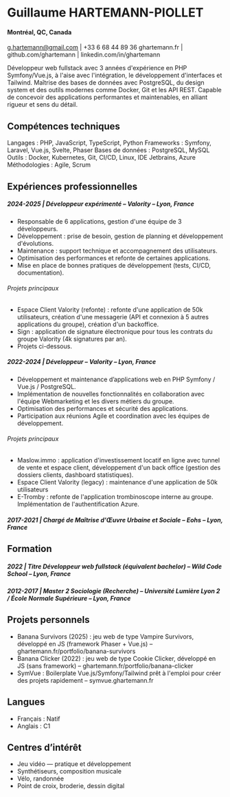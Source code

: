 # Guillaume HARTEMANN-PIOLLET

#### Montréal, QC, Canada
g.hartemann@gmail.com | +33 6 68 44 89 36
ghartemann.fr | github.com/ghartemann | linkedin.com/in/ghartemann

Développeur web fullstack avec 3 années d'expérience en PHP Symfony/Vue.js, à l'aise avec l'intégration, le développement d'interfaces et Tailwind.
Maîtrise des bases de données avec PostgreSQL, du design system et des outils modernes comme Docker, Git et les API REST.
Capable de concevoir des applications performantes et maintenables, en alliant rigueur et sens du détail.


## Compétences techniques
Langages : PHP, JavaScript, TypeScript, Python
Frameworks : Symfony, Laravel, Vue.js, Svelte, Phaser
Bases de données : PostgreSQL, MySQL
Outils : Docker, Kubernetes, Git, CI/CD, Linux, IDE Jetbrains, Azure
Méthodologies : Agile, Scrum


## Expériences professionnelles

##### 2024-2025  |  Développeur expérimenté – Valority – Lyon, France

- Responsable de 6 applications, gestion d'une équipe de 3 développeurs.
- Développement : prise de besoin, gestion de planning et développement d'évolutions.
- Maintenance : support technique et accompagnement des utilisateurs.
- Optimisation des performances et refonte de certaines applications.
- Mise en place de bonnes pratiques de développement (tests, CI/CD, documentation).

###### Projets principaux
- Espace Client Valority (refonte) : refonte d'une application de 50k utilisateurs, création d'une messagerie (API et connexion à 5 autres applications du groupe), création d'un backoffice.
- Sign : application de signature électronique pour tous les contrats du groupe Valority (4k signatures par an).
- Projets ci-dessous.

##### 2022-2024  |  Développeur – Valority – Lyon, France

- Développement et maintenance d’applications web en PHP Symfony / Vue.js / PostgreSQL.
- Implémentation de nouvelles fonctionnalités en collaboration avec l'équipe Webmarketing et les divers métiers du groupe.
- Optimisation des performances et sécurité des applications.
- Participation aux réunions Agile et coordination avec les équipes de développement.

###### Projets principaux
- Maslow.immo : application d'investissement locatif en ligne avec tunnel de vente et espace client, développement d'un back office (gestion des dossiers clients, dashboard statistiques).
- Espace Client Valority (legacy) : maintenance d'une application de 50k utilisateurs
- E-Tromby : refonte de l'application trombinoscope interne au groupe. Implémentation de l'authentification Azure.

##### 2017-2021  |  Chargé de Maîtrise d'Œuvre Urbaine et Sociale – Eohs – Lyon, France


## Formation

##### 2022  |  Titre Développeur web fullstack (équivalent bachelor) – Wild Code School – Lyon, France

##### 2012-2017  |  Master 2 Sociologie (Recherche) – Université Lumière Lyon 2 / École Normale Supérieure – Lyon, France


## Projets personnels
- Banana Survivors (2025) : jeu web de type Vampire Survivors, développé en JS (framework Phaser + Vue.js) – ghartemann.fr/portfolio/banana-survivors
- Banana Clicker (2022) : jeu web de type Cookie Clicker, développé en JS (sans framework) – ghartemann.fr/portfolio/banana-clicker
- SymVue : Boilerplate Vue.js/Symfony/Tailwind prêt à l'emploi pour créer des projets rapidement – symvue.ghartemann.fr


## Langues
- Français : Natif
- Anglais : C1


## Centres d’intérêt
- Jeu vidéo — pratique et développement
- Synthétiseurs, composition musicale
- Vélo, randonnée
- Point de croix, broderie, dessin digital